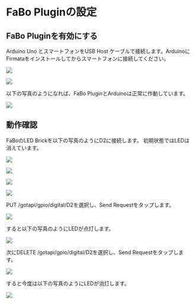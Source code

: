 # FaBo Pluginの設定

## FaBo Pluginを有効にする

Arduino Uno とスマートフォンをUSB Host ケーブルで接続します。ArduinoにFirmataをインストールしてからスマートフォンに接続してください。

![](./img/usb001.png)

![](./img/usb002.png)

以下の写真のようになれば、FaBo PluginとArduinoは正常に作動しています。

![](./img/usb003.png)

## 動作確認

FaBoのLED Brickを以下の写真のようにD2に接続します。
初期状態ではLEDは消えています。

![](./img/usb006.png)

![](./img/usb007.png)

![](./img/usb004.png)

![](./img/usb005.png)

PUT /gotapi/gpio/digital/D2を選択し、Send Requestをタップします。

![](./img/usb008.png)

すると以下の写真のようにLEDが点灯します。

![](./img/usb009.jpg)

次にDELETE /gotapi/gpio/digital/D2を選択し、Send Requestをタップします。

![](./img/usb010.png)

すると今度は以下の写真のようにLEDが消灯します。

![](./img/usb011.png)
